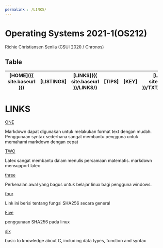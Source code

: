 ```yaml
---
permalink : /LINKS/
---
```


# Operating Systems 2021-1(OS212)
Richie Christiansen Senlia (CSUI 2020 / Chronos)

## Table

|[HOME]({{ site.baseurl }})|[LISTINGS]|[LINKS]({{ site.baseurl }}/LINKS/)|[TIPS]|[KEY]|[LOG]({{ site.baseurl }}/TXT/mylog.txt)|[GITHUB](https://github.com/rcsenlia/os212/)|
|---|---|----|----|---|---|---|

# LINKS

[ONE](https://www.markdownguide.org/getting-started/)

Markdown dapat digunakan untuk melakukan format text dengan mudah. Penggunaan syntax sederhana sangat membantu pengguna untuk memahami markdown dengan cepat

[TWO](https://www.latex-project.org/)

Latex sangat membantu dalam menulis persamaan matematis. markdown mensupport latex

[three](https://www.dedoimedo.com/computers/ultimate-linux-guide-for-windows-users.html)

Perkenalan awal yang bagus untuk belajar linux bagi pengguna windows.

[four](https://www.n-able.com/blog/sha-256-encryption)

Link ini berisi tentang fungsi SHA256 secara general

[Five](https://www.baeldung.com/linux/sha-256-from-command-line)

penggunaan SHA256 pada linux

[six](https://www.atnyla.com/tutorial/introduction-to-data-types-in-c/1/174)

basic to knowledge about C, including data types, function and syntax
